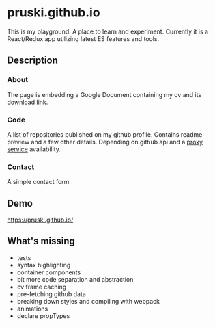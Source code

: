 pruski.github.io
================

This is my playground. A place to learn and experiment. Currently it is a React/Redux app utilizing latest ES features and tools.

## Description

### About

The page is embedding a Google Document containing my cv and its download link.

### Code

A list of repositories published on my github profile. Contains readme preview and a few other details. Depending on github api and a [proxy service](https://github.com/zeke/github-raw-cors-proxy) availability. 

### Contact

A simple contact form.

## Demo 

https://pruski.github.io/

## What's missing

* tests
* syntax highlighting
* container components
* bit more code separation and abstraction 
* cv frame caching
* pre-fetching github data
* breaking down styles and compiling with webpack
* animations
* declare propTypes

